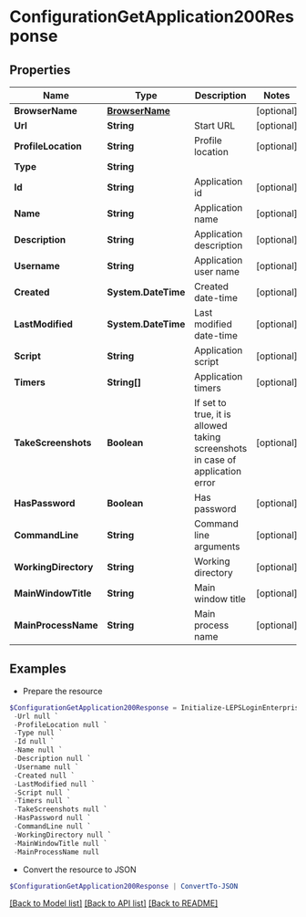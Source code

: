 # ConfigurationGetApplication200Response
## Properties

Name | Type | Description | Notes
------------ | ------------- | ------------- | -------------
**BrowserName** | [**BrowserName**](BrowserName.md) |  | [optional] 
**Url** | **String** | Start URL | [optional] 
**ProfileLocation** | **String** | Profile location | [optional] 
**Type** | **String** |  | 
**Id** | **String** | Application id | [optional] 
**Name** | **String** | Application name | [optional] 
**Description** | **String** | Application description | [optional] 
**Username** | **String** | Application user name | [optional] 
**Created** | **System.DateTime** | Created date-time | [optional] 
**LastModified** | **System.DateTime** | Last modified date-time | [optional] 
**Script** | **String** | Application script | [optional] 
**Timers** | **String[]** | Application timers | [optional] 
**TakeScreenshots** | **Boolean** | If set to true, it is allowed taking screenshots in case of application error | [optional] 
**HasPassword** | **Boolean** | Has password | [optional] 
**CommandLine** | **String** | Command line arguments | [optional] 
**WorkingDirectory** | **String** | Working directory | [optional] 
**MainWindowTitle** | **String** | Main window title | [optional] 
**MainProcessName** | **String** | Main process name | [optional] 

## Examples

- Prepare the resource
```powershell
$ConfigurationGetApplication200Response = Initialize-LEPSLoginEnterpriseConfigurationGetApplication200Response  -BrowserName null `
 -Url null `
 -ProfileLocation null `
 -Type null `
 -Id null `
 -Name null `
 -Description null `
 -Username null `
 -Created null `
 -LastModified null `
 -Script null `
 -Timers null `
 -TakeScreenshots null `
 -HasPassword null `
 -CommandLine null `
 -WorkingDirectory null `
 -MainWindowTitle null `
 -MainProcessName null
```

- Convert the resource to JSON
```powershell
$ConfigurationGetApplication200Response | ConvertTo-JSON
```

[[Back to Model list]](../README.md#documentation-for-models) [[Back to API list]](../README.md#documentation-for-api-endpoints) [[Back to README]](../README.md)

